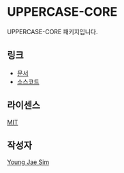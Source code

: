 # UPPERCASE-CORE
UPPERCASE-CORE 패키지입니다.

## 링크
* [문서](https://github.com/Hanul/UPPERCASE/blob/master/DOC/GUIDE/UPPERCASE-CORE.md)
* [소스코드](https://github.com/Hanul/UPPERCASE/tree/master/SRC/UPPERCASE-CORE)

## 라이센스
[MIT](LICENSE)

## 작성자
[Young Jae Sim](https://github.com/Hanul)